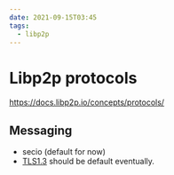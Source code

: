 ```yaml
---
date: 2021-09-15T03:45
tags: 
  - libp2p
---
```


# Libp2p protocols

https://docs.libp2p.io/concepts/protocols/

## Messaging

- secio (default for now)
- [TLS1.3](https://github.com/libp2p/specs/tree/master/tls) should be default eventually.
